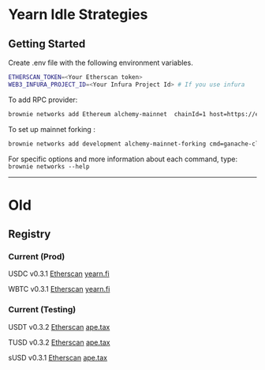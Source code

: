 # Yearn Idle Strategies

## Getting Started
Create .env file with the following environment variables.
```bash
ETHERSCAN_TOKEN=<Your Etherscan token>
WEB3_INFURA_PROJECT_ID=<Your Infura Project Id> # If you use infura
```


To add RPC provider:
```bash
brownie networks add Ethereum alchemy-mainnet  chainId=1 host=https://eth-mainnet.alchemyapi.io/v2/<ALCHEMY_API_KEY> explorer=https://api.etherscan.io/api muticall2=0x5BA1e12693Dc8F9c48aAD8770482f4739bEeD696
```

To set up mainnet forking :
```bash
brownie networks add development alchemy-mainnet-forking cmd=ganache-cli fork=alchemy-mainnet mnemonic=brownie port=8545 accounts=10 host=http://127.0.0.1 timeout=120
```

For specific options and more information about each command, type:
`brownie networks --help`

----

# Old

## Registry

### Current (Prod)

USDC v0.3.1 [Etherscan](https://etherscan.io/address/0x79B3D0A9513C49D7Ea4BD6868a08aD966eC18f46) [yearn.fi](https://yearn.fi/invest/0x5f18C75AbDAe578b483E5F43f12a39cF75b973a9)

WBTC v0.3.1 [Etherscan](https://etherscan.io/address/0x3E14d864E4e82eD98849Bf666971f39Cf49Ca986) [yearn.fi](https://yearn.fi/invest/0xcB550A6D4C8e3517A939BC79d0c7093eb7cF56B5)

### Current (Testing)

USDT v0.3.2 [Etherscan](https://etherscan.io/address/0xaC05d96ba2A6252121E2a38c1F37657148d8CF80) [ape.tax](https://ape.tax/idletether)

TUSD v0.3.2 [Etherscan](https://etherscan.io/address/0x7f2CcF4e38599C4b4a1FB4aC33B32a4796aCcC03) [ape.tax](https://ape.tax/trueidle)

sUSD v0.3.1 [Etherscan](https://etherscan.io/address/0xA04fE40eD8a8a8d657E41276ec9e9Ee877675e34#code) [ape.tax](https://ape.tax/susdidle)
